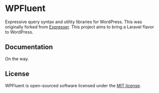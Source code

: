 # WPFluent

Expressive query syntax and utility libraries for WordPress. This was originally forked from [Expresser](https://github.com/expresser/expresser). This project aims to bring a Laravel flavor to WordPress.

## Documentation

On the way.

## License

WPFluent is open-sourced software licensed under the [MIT license](http://opensource.org/licenses/MIT).
